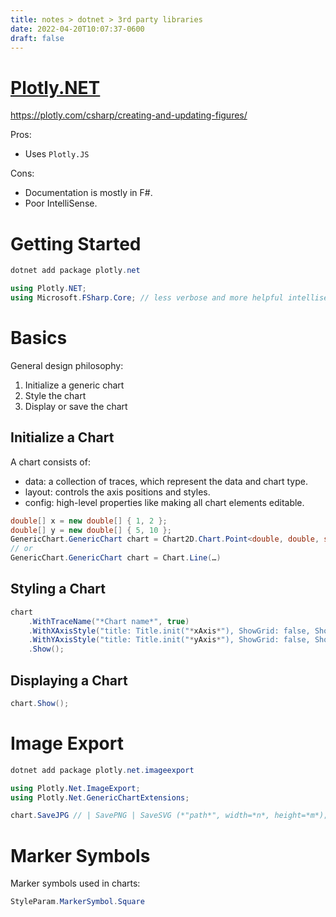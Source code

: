 ```yaml
---
title: notes > dotnet > 3rd party libraries
date: 2022-04-20T10:07:37-0600
draft: false
---
```

# [Plotly.NET](https://plotly.net/)

<https://plotly.com/csharp/creating-and-updating-figures/>  

Pros:
- Uses `Plotly.JS`

Cons:
- Documentation is mostly in F#.
- Poor IntelliSense.

# Getting Started
```powershell
dotnet add package plotly.net
```

```cs
using Plotly.NET;
using Microsoft.FSharp.Core; // less verbose and more helpful intellisense(?)
```

# Basics
General design philosophy:
1.  Initialize a generic chart
2.  Style the chart
3.  Display or save the chart

## Initialize a Chart
A chart consists of:
- data: a collection of traces, which represent the data and chart type.
- layout: controls the axis positions and styles.
- config: high-level properties like making all chart elements editable.

```cs
double[] x = new double[] { 1, 2 };
double[] y = new double[] { 5, 10 };
GenericChart.GenericChart chart = Chart2D.Chart.Point<double, double, string>(x: x, y: y);
// or
GenericChart.GenericChart chart = Chart.Line(…)
```
## Styling a Chart
```cs
chart
    .WithTraceName("*Chart name*", true)
    .WithXAxisStyle("title: Title.init("*xAxis*"), ShowGrid: false, ShowLine: true)
    .WithYAxisStyle("title: Title.init("*yAxis*"), ShowGrid: false, ShowLine: true)
    .Show();
```

## Displaying a Chart
```cs
chart.Show();
```

# Image Export
```powershell
dotnet add package plotly.net.imageexport
```
```cs
using Plotly.Net.ImageExport;
using Plotly.Net.GenericChartExtensions;

chart.SaveJPG // | SavePNG | SaveSVG (*"path*", width=*n*, height=*m*);
```

# Marker Symbols
Marker symbols used in charts:
```cs
StyleParam.MarkerSymbol.Square
```
